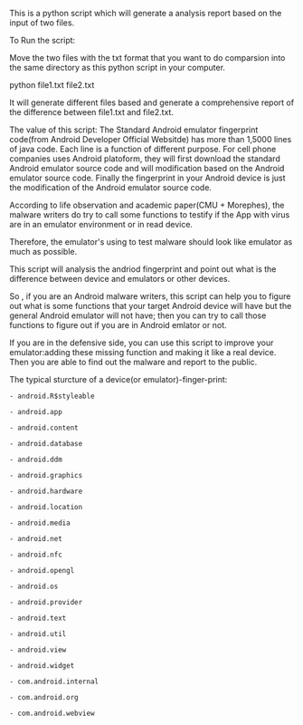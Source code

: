 
This is a python script which will generate a analysis report based on the input of two files.


To Run the script:

Move the two files with the txt format that you want to do comparsion into the same directory as this python script in your computer. 

python file1.txt file2.txt

It will generate different files based and generate a comprehensive report of the difference between file1.txt and file2.txt.



The value of this script:
The Standard Android emulator fingerprint code(from Android Developer Official Websitde) has more than 1,5000 lines of java code. Each line is a function of different purpose. For cell phone companies uses Android platoform, they will first download the standard Android emulator source code and will modification based on the Android emulator source code. Finally the fingerprint in your Android device is just the modification of the Android emulator source code.

According to life observation and academic paper(CMU + Morephes), the malware writers do try to call some functions to testify if the App with virus are in an emulator environment or in read device. 

Therefore, the emulator's using to test malware should look like emulator as much as possible.

This script will analysis the andriod fingerprint and point out what is the difference between device and emulators or other devices.

So , if you are an Android malware writers, this script can help you to figure out what is some functions that your target Android device will have but the general Android emulator will not have; then you can try to call those functions to figure out if you are in Android emlator or not.


If you are in the defensive side, you can use this script to improve your emulator:adding these missing function and making it like a real device. Then you are able to find out the malware and report to the public.



The typical sturcture of a device(or emulator)-finger-print:

	- android.R$styleable

	- android.app

	- android.content

	- android.database

	- android.ddm

	- android.graphics

	- android.hardware

	- android.location

	- android.media

	- android.net

	- android.nfc

	- android.opengl

	- android.os

	- android.provider

	- android.text

	- android.util

	- android.view

	- android.widget

	- com.android.internal

	- com.android.org

	- com.android.webview






